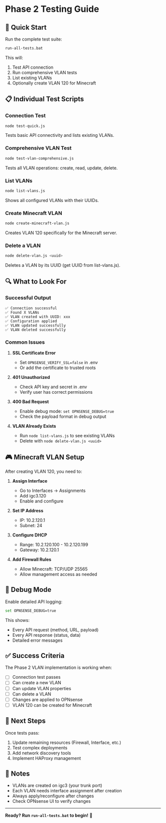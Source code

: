 # Phase 2 Testing Guide

## 🚀 Quick Start

Run the complete test suite:
```bash
run-all-tests.bat
```

This will:
1. Test API connection
2. Run comprehensive VLAN tests
3. List existing VLANs
4. Optionally create VLAN 120 for Minecraft

## 📋 Individual Test Scripts

### Connection Test
```bash
node test-quick.js
```
Tests basic API connectivity and lists existing VLANs.

### Comprehensive VLAN Test
```bash
node test-vlan-comprehensive.js
```
Tests all VLAN operations: create, read, update, delete.

### List VLANs
```bash
node list-vlans.js
```
Shows all configured VLANs with their UUIDs.

### Create Minecraft VLAN
```bash
node create-minecraft-vlan.js
```
Creates VLAN 120 specifically for the Minecraft server.

### Delete a VLAN
```bash
node delete-vlan.js <uuid>
```
Deletes a VLAN by its UUID (get UUID from list-vlans.js).

## 🔍 What to Look For

### Successful Output
```
✅ Connection successful
✅ Found X VLANs
✅ VLAN created with UUID: xxx
✅ Configuration applied
✅ VLAN updated successfully
✅ VLAN deleted successfully
```

### Common Issues

1. **SSL Certificate Error**
   - Set `OPNSENSE_VERIFY_SSL=false` in .env
   - Or add the certificate to trusted roots

2. **401 Unauthorized**
   - Check API key and secret in .env
   - Verify user has correct permissions

3. **400 Bad Request**
   - Enable debug mode: `set OPNSENSE_DEBUG=true`
   - Check the payload format in debug output

4. **VLAN Already Exists**
   - Run `node list-vlans.js` to see existing VLANs
   - Delete with `node delete-vlan.js <uuid>`

## 🎮 Minecraft VLAN Setup

After creating VLAN 120, you need to:

1. **Assign Interface**
   - Go to Interfaces → Assignments
   - Add igc3.120
   - Enable and configure

2. **Set IP Address**
   - IP: 10.2.120.1
   - Subnet: 24

3. **Configure DHCP**
   - Range: 10.2.120.100 - 10.2.120.199
   - Gateway: 10.2.120.1

4. **Add Firewall Rules**
   - Allow Minecraft: TCP/UDP 25565
   - Allow management access as needed

## 🐛 Debug Mode

Enable detailed API logging:
```bash
set OPNSENSE_DEBUG=true
```

This shows:
- Every API request (method, URL, payload)
- Every API response (status, data)
- Detailed error messages

## ✅ Success Criteria

The Phase 2 VLAN implementation is working when:
- [ ] Connection test passes
- [ ] Can create a new VLAN
- [ ] Can update VLAN properties
- [ ] Can delete a VLAN
- [ ] Changes are applied to OPNsense
- [ ] VLAN 120 can be created for Minecraft

## 🔧 Next Steps

Once tests pass:
1. Update remaining resources (Firewall, Interface, etc.)
2. Test complex deployments
3. Add network discovery tools
4. Implement HAProxy management

## 📝 Notes

- VLANs are created on igc3 (your trunk port)
- Each VLAN needs interface assignment after creation
- Always apply/reconfigure after changes
- Check OPNsense UI to verify changes

---

**Ready? Run `run-all-tests.bat` to begin!** 🚀
